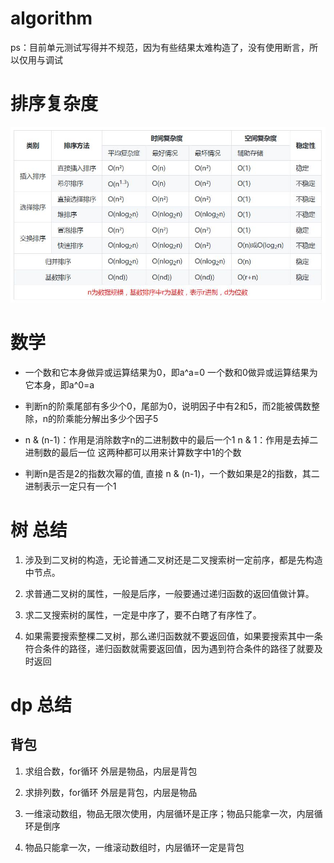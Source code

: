 # algorithm

ps：目前单元测试写得并不规范，因为有些结果太难构造了，没有使用断言，所以仅用与调试

# 排序复杂度

![](https://github.com/Nixum/algorithm/raw/master/sort/sort_info.jpg)

# 数学

* 一个数和它本身做异或运算结果为0，即a^a=0
  一个数和0做异或运算结果为它本身，即a^0=a

* 判断n的阶乘尾部有多少个0，尾部为0，说明因子中有2和5，而2能被偶数整除，n的阶乘能分解出多少个因子5

* n & (n-1)：作用是消除数字n的二进制数中的最后一个1
  n & 1：作用是去掉二进制数的最后一位
  这两种都可以用来计算数字中1的个数

* 判断n是否是2的指数次幂的值, 直接 n & (n-1)，一个数如果是2的指数，其二进制表示一定只有一个1


# 树 总结

1. 涉及到二叉树的构造，无论普通二叉树还是二叉搜索树一定前序，都是先构造中节点。

2. 求普通二叉树的属性，一般是后序，一般要通过递归函数的返回值做计算。

3. 求二叉搜索树的属性，一定是中序了，要不白瞎了有序性了。

4. 如果需要搜索整棵二叉树，那么递归函数就不要返回值，如果要搜索其中一条符合条件的路径，递归函数就需要返回值，因为遇到符合条件的路径了就要及时返回


# dp 总结

## 背包

1. 求组合数，for循环 外层是物品，内层是背包

2. 求排列数，for循环 外层是背包，内层是物品

3. 一维滚动数组，物品无限次使用，内层循环是正序；物品只能拿一次，内层循环是倒序

4. 物品只能拿一次，一维滚动数组时，内层循环一定是背包
